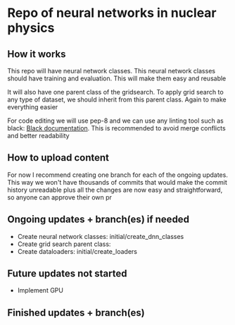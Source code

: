# Repo of neural networks in nuclear physics

## How it works
This repo will have neural network classes. This neural network classes should have training and evaluation. This will make them easy and reusable

It will also have one parent class of the gridsearch. To apply grid search to any type of dataset, we should inherit from this parent class. Again to make everything easier 

For code editing we will use pep-8 and we can use any linting tool such as black: [Black documentation](https://black.readthedocs.io/en/stable/index.html "Black doccumentation"). This is recommended to avoid merge conflicts and better readability

## How to upload content
For now I recommend creating one branch for each of the ongoing updates. This way we won't have thousands of commits that would make the commit history unreadable plus all the changes are now easy and straightforward, so anyone can approve their own pr 

## Ongoing updates + branch(es) if needed
- Create neural network classes: initial/create_dnn_classes
- Create grid search parent class: 
- Create dataloaders: initial/create_loaders

## Future updates not started
- Implement GPU

## Finished updates + branch(es)
